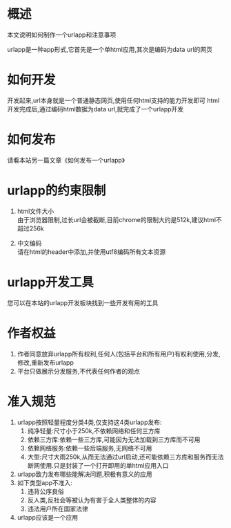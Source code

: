 
# 概述
本文说明如何制作一个urlapp和注意事项

urlapp是一种app形式,它首先是一个单html应用,其次是编码为data url的网页

# 如何开发
开发起来,url本身就是一个普通静态网页,使用任何html支持的能力开发即可
html开发完成后,通过编码html数据为data url,就完成了一个urlapp开发

# 如何发布
请看本站另一篇文章《如何发布一个urlapp》

# urlapp的约束限制
1. html文件大小  
由于浏览器限制,过长url会被截断,目前chrome的限制大约是512k,建议html不超过256k

2. 中文编码  
请在html的header中添加<meta charset="UTF-8">,并使用utf8编码所有文本资源



# urlapp开发工具
您可以在本站的urlapp开发板块找到一些开发有用的工具

# 作者权益
1. 作者同意放弃urlapp所有权利,任何人(包括平台和所有用户)有权利使用,分发,修改,重新发布urlapp
2. 平台只做展示分发服务,不代表任何作者的观点
# 准入规范
1. urlapp按照轻量程度分类4类,仅支持这4类urlapp发布:
   1. 纯净轻量:尺寸小于250k,不依赖网络和任何三方库
   2. 依赖三方库:依赖一些三方库,可能因为无法加载到三方库而不可用
   3. 依赖网络服务:依赖一些后端服务,无网络不可用
   4. 大型:尺寸大雨250k,从而无法通过url启动,还可能依赖三方库和服务而无法断网使用.只是封装了一个打开即用的单html应用入口
2. urlapp致力发布哪些能解决问题,积极有意义的应用
3. 如下类型app不准入:
   1. 违背公序良俗
   2. 反人类,反社会等被认为有害于全人类整体的内容
   3. 违法用户所在国家法律
4. urlapp应该是一个应用

